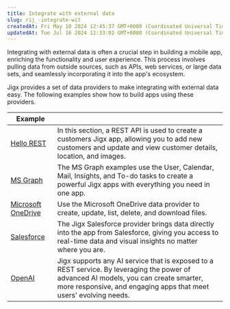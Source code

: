 ```yaml
---
title: Integrate with external data
slug: rij_-integrate-wit
createdAt: Fri May 10 2024 12:45:37 GMT+0000 (Coordinated Universal Time)
updatedAt: Tue Jul 16 2024 12:33:02 GMT+0000 (Coordinated Universal Time)
---
```


Integrating with external data is often a crucial step in building a mobile app, enriching the functionality and user experience. This process involves pulling data from outside sources, such as APIs, web services, or large data sets, and seamlessly incorporating it into the app's ecosystem.

Jigx provides a set of data providers to make integrating with external data easy. The following examples show how to build apps using these providers.

| **Example**                                                                |                                                      |
| -------------------------------------------------------------------------- | ---------------------------------------------------------------------------------------------------------------------------------------------------------------------------------------------------------- |
| [Hello REST](https://docs.jigx.com/examples/create-an-app-using-rest-apis) | In this section, a REST API is used to create a customers Jigx app, allowing you to add new customers and update and view customer details, location, and images.                                          |
| [MS Graph](https://docs.jigx.com/examples/ms-graph)                        | The MS Graph examples use the User, Calendar, Mail, Insights, and To-do tasks to create a powerful Jigx apps with everything you need in one app.                                                          |
| [Microsoft OneDrive](https://docs.jigx.com/examples/microsoft-onedrive)    | Use the Microsoft OneDrive data provider to create, update, list, delete, and download files.                                                                                                              |
| [Salesforce](https://docs.jigx.com/examples/salesforce)                    | The Jigx Salesforce provider brings data directly into the app from Salesforce, giving you access to real-time data and visual insights no matter where you are.                                           |
| [OpenAI](https://docs.jigx.com/examples/openai-integration)                | Jigx supports any AI service that is exposed to a REST service. By leveraging the power of advanced AI models, you can create smarter, more responsive, and engaging apps that meet users' evolving needs. |
